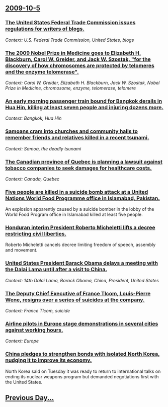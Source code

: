 ## [2009-10-5](/news/2009/10/5/index.md)

### [ The United States Federal Trade Commission issues regulations for writers of blogs. ](/news/2009/10/5/the-united-states-federal-trade-commission-issues-regulations-for-writers-of-blogs.md)
_Context: U.S. Federal Trade Commission, United States, blogs_

### [ The 2009 Nobel Prize in Medicine goes to Elizabeth H. Blackburn, Carol W. Greider, and Jack W. Szostak, "for the discovery of how chromosomes are protected by telomeres and the enzyme telomerase". ](/news/2009/10/5/the-2009-nobel-prize-in-medicine-goes-to-elizabeth-h-blackburn-carol-w-greider-and-jack-w-szostak-for-the-discovery-of-how-chromosom.md)
_Context: Carol W. Greider, Elizabeth H. Blackburn, Jack W. Szostak, Nobel Prize in Medicine, chromosome, enzyme, telomerase, telomere_

### [ An early morning passenger train bound for Bangkok derails in Hua Hin, killing at least seven people and injuring dozens more. ](/news/2009/10/5/an-early-morning-passenger-train-bound-for-bangkok-derails-in-hua-hin-killing-at-least-seven-people-and-injuring-dozens-more.md)
_Context: Bangkok, Hua Hin_

### [ Samoans cram into churches and community halls to remember friends and relatives killed in a recent tsunami. ](/news/2009/10/5/samoans-cram-into-churches-and-community-halls-to-remember-friends-and-relatives-killed-in-a-recent-tsunami.md)
_Context: Samoa, the deadly tsunami_

### [ The Canadian province of Quebec is planning a lawsuit against tobacco companies to seek damages for healthcare costs. ](/news/2009/10/5/the-canadian-province-of-quebec-is-planning-a-lawsuit-against-tobacco-companies-to-seek-damages-for-healthcare-costs.md)
_Context: Canada, Quebec_

### [ Five people are killed in a suicide bomb attack at a United Nations World Food Programme office in Islamabad, Pakistan. ](/news/2009/10/5/five-people-are-killed-in-a-suicide-bomb-attack-at-a-united-nations-world-food-programme-office-in-islamabad-pakistan.md)
An explosion apparently caused by a suicide bomber in the lobby of the World Food Program office in Islamabad killed at least five people.

### [ Honduran interim President Roberto Micheletti lifts a decree restricting civil liberties. ](/news/2009/10/5/honduran-interim-president-roberto-micheletti-lifts-a-decree-restricting-civil-liberties.md)
Roberto Micheletti cancels decree limiting freedom of speech, assembly and movement.

### [ United States President Barack Obama delays a meeting with the Dalai Lama until after a visit to China. ](/news/2009/10/5/united-states-president-barack-obama-delays-a-meeting-with-the-dalai-lama-until-after-a-visit-to-china.md)
_Context: 14th Dalai Lama, Barack Obama, China, President, United States_

### [ The Deputy Chief Executive of France Tlcom, Louis-Pierre Wene, resigns over a series of suicides at the company. ](/news/2009/10/5/the-deputy-chief-executive-of-france-telecom-louis-pierre-wene-resigns-over-a-series-of-suicides-at-the-company.md)
_Context: France Tlcom, suicide_

### [ Airline pilots in Europe stage demonstrations in several cities against working hours. ](/news/2009/10/5/airline-pilots-in-europe-stage-demonstrations-in-several-cities-against-working-hours.md)
_Context: Europe_

### [ China pledges to strengthen bonds with isolated North Korea, nudging it to improve its economy. ](/news/2009/10/5/china-pledges-to-strengthen-bonds-with-isolated-north-korea-nudging-it-to-improve-its-economy.md)
North Korea said on Tuesday it was ready to return to international talks on ending its nuclear weapons program but demanded negotiations first with the United States.

## [Previous Day...](/news/2009/10/4/index.md)

